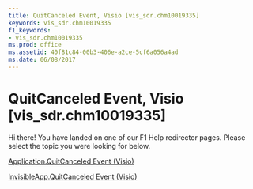 ```yaml
---
title: QuitCanceled Event, Visio [vis_sdr.chm10019335]
keywords: vis_sdr.chm10019335
f1_keywords:
- vis_sdr.chm10019335
ms.prod: office
ms.assetid: 40f81c84-00b3-406e-a2ce-5cf6a056a4ad
ms.date: 06/08/2017
---
```



# QuitCanceled Event, Visio [vis_sdr.chm10019335]

Hi there! You have landed on one of our F1 Help redirector pages. Please select the topic you were looking for below.

[Application.QuitCanceled Event (Visio)](http://msdn.microsoft.com/library/0861a2ea-f4d7-dc57-7642-2e7642fd2afe%28Office.15%29.aspx)

[InvisibleApp.QuitCanceled Event (Visio)](http://msdn.microsoft.com/library/48e46a44-581f-cd79-dbeb-6ee70c6b391b%28Office.15%29.aspx)


